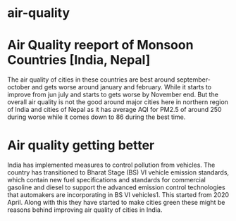 # air-quality

# Air Quality reeport of Monsoon Countries [India, Nepal]
The air quality of cities in these countries are best around september-october and gets worse around january and february.
While it starts to improve from jun july and starts to gets worse by November end. But the overall air quality is not the good around major cities here in northern region of India and cities of Nepal as it has average AQI for PM2.5 of around 250 during worse while it comes down to 86 during the best time. 

# Air quality getting better
India has implemented measures to control pollution from vehicles. The country has transitioned to Bharat Stage (BS) VI vehicle emission standards, which contain new fuel specifications and standards for commercial gasoline and diesel to support the advanced emission control technologies that automakers are incorporating in BS VI vehicles1. This started from 2020 April. Along with this they have started to make cities green these might be reasons behind improving air quality of cities in India.
